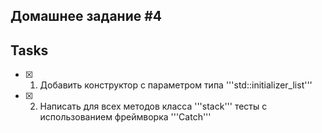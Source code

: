 ## Домашнее задание #4

## Tasks

- [x] 1. Добавить конструктор с параметром типа '''std::initializer_list<T>'''
- [x] 2. Написать для всех методов класса '''stack''' тесты с использованием фреймворка '''Catch'''
